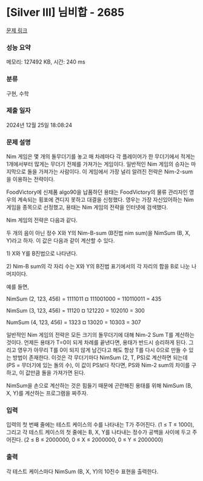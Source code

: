 # [Silver III] 님비합 - 2685 

[문제 링크](https://www.acmicpc.net/problem/2685) 

### 성능 요약

메모리: 127492 KB, 시간: 240 ms

### 분류

구현, 수학

### 제출 일자

2024년 12월 25일 18:08:24

### 문제 설명

<p>
	Nim 게임은 몇 개의 돌무더기를 놓고 매 차례마다 각 플레이어가 한 무더기에서 적게는 1개에서부터 많게는 무더기 전체를 가져가는 게임이다. 일반적인 Nim 게임의 승자는 마지막으로 돌을 가져가는 사람이다. 이 게임에서 가장 널리 알려진 전략은 Nim-2-sum을 이용하는 전략이다.</p>

<p>
	FoodVictory에 신제품 algo90을 납품하던 용태는 FoodVictory의 물류 관리자인 영우의 계속되는 횡포에 견디지 못하고 대결을 신청했다. 영우는 가장 자신있어하는 Nim 게임을 종목으로 선정했고, 용태는 Nim 게임의 전략을 인터넷에 검색했다.</p>

<p>
	Nim 게임의 전략은 다음과 같다.</p>

<p>
	두 개의 음이 아닌 정수 X와 Y의 Nim-B-sum (B진법 nim sum)을 NimSum (B, X, Y)라고 하자. 이 값은 다음과 같이 계산할 수 있다.</p>

<p>
	1) X와 Y를 B진법으로 나타낸다.</p>
<p>
	2) Nim-B sum의 각 자리 수는 X와 Y의 B진법 표기에서의 각 자리의 합을 B로 나눈 나머지이다.</p>

<p>
	예를 들면,</p>
<p>
	NimSum (2, 123, 456) = 1111011 ¤ 111001000 = 110110011 = 435</p>
<p>
	NimSum (3, 123, 456) = 11120 ¤ 121220 = 102010 = 300</p>
<p>
	NumSum (4, 123, 456) = 1323 ¤ 13020 = 10303 = 307</p>

<p>
	일반적인 Nim 게임의 전략은 모든 크기의 돌무더기에 대해 Nim-2 Sum T를 계산하는 것이다. 언제든 용태가 T=0이 되게 차례를 끝낸다면, 용태가 반드시 승리하게 된다. 그리고 영우가 아무리 T를 0이 되지 않게 남긴다고 해도 항상 T를 다시 0으로 만들 수 있는 방법이 존재한다. 이것은 각 무더기마다 NimSum (2, T, PS)로 계산하면 되는데 (PS = 무더기에 있는 돌의 수), 이 값이 PS보다 작다면, PS와 Nim-2 sum의 차이를 구하고, 이 값만큼 돌을 가져가면 된다.</p>

<p>
	NimSum을 손으로 계산하는 것은 힘들기 때문에 곤란해진 용태를 위해 NimSum (B, X, Y)를 계산하는 프로그램을 짜주자.</p>

### 입력 

 <p>
	입력의 첫 번째 줄에는 테스트 케이스의 수를 나타내는 T가 주어진다. (1 ≤ T ≤ 1000), 그리고 각 테스트 케이스의 첫 줄에는 B, X, Y를 나타내는 정수가 공백을 사이에 두고 주어진다. (2 ≤ B ≤ 2000000, 0 ≤ X ≤ 2000000, 0 ≤ Y ≤ 2000000)</p>

### 출력 

 <p>
	각 테스트 케이스마다 NimSum (B, X, Y)의 10진수 표현을 출력한다.</p>

